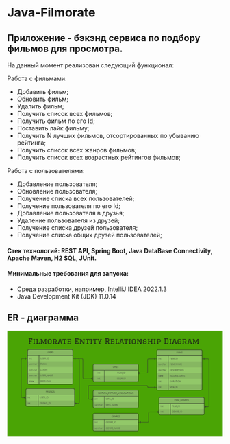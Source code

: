 # Java-Filmorate
## Приложение - бэкэнд сервиса по подбору фильмов для просмотра.

На данный момент реализован следующий функционал:

Работа с фильмами:
- Добавить фильм;
- Обновить фильм;
- Удалить фильм;
- Получить список всех фильмов;
- Получить фильм по его Id;
- Поставить лайк фильму;
- Получить N лучших фильмов, отсортированных по убыванию рейтинга;
- Получить список всех жанров фильмов;
- Получить список всех возрастных рейтингов фильмов;

Работа с пользователями:
- Добавление пользователя;
- Обновление пользователя;
- Получение списка всех пользователей;
- Получение пользователя по его Id;
- Добавление пользователя в друзья;
- Удаление пользователя из друзей;
- Получение списка друзей пользователя;
- Получение списка общих друзей пользователей;



#### Стек технологий: REST API, Spring Boot, Java DataBase Connectivity, Apache Maven, H2 SQL, JUnit.
#### Минимальные требования для запуска:
- Среда разработки, например, IntelliJ IDEA 2022.1.3
- Java Development Kit (JDK) 11.0.14

## ER - диаграмма
![This is an image](src/main/resources/filmorate%20er_diagram.png)

